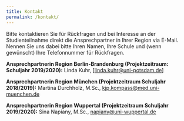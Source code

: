 ```yaml
---
title: Kontakt
permalink: /kontakt/
---
```


Bitte kontaktieren Sie für Rückfragen und bei Interesse an der Studienteilnahme direkt die Ansprechpartner in Ihrer Region via E-Mail. Nennen Sie uns dabei bitte Ihren Namen, Ihre Schule und (wenn gewünscht) Ihre Telefonnummer für Rückfragen.

**Ansprechpartnerin Region  Berlin-Brandenburg (Projektzeitraum: Schuljahr 2019/2020):**
Linda Kuhr, [linda.kuhr@uni-potsdam.de]

**Ansprechpartnerin Region München (Projektzeitraum Schuljahr 2018/2019):**
Martina Durchholz, M.Sc., kjp.kompass@med.uni-muenchen.de

**Ansprechpartnerin Region Wuppertal (Projektzeitraum Schuljahr 2019/2020):**
Sina Napiany, M.Sc., napiany@uni-wuppertal.de
